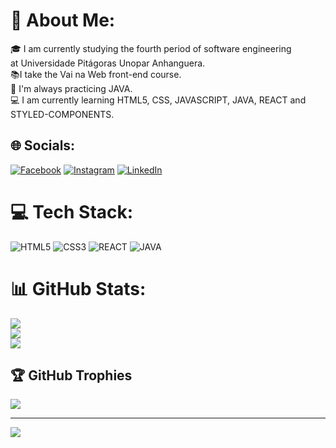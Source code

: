 # 💫 About Me:
🎓 I am currently studying the fourth period of software engineering <br>at Universidade Pitágoras Unopar Anhanguera.<br>📚I take the Vai na Web front-end course.<br>🚀 I'm always practicing JAVA.<br>💻 I am currently learning HTML5, CSS, JAVASCRIPT, JAVA, REACT and STYLED-COMPONENTS.


## 🌐 Socials:
[![Facebook](https://img.shields.io/badge/Facebook-%231877F2.svg?logo=Facebook&logoColor=white)](https://facebook.com/luizmichel20) [![Instagram](https://img.shields.io/badge/Instagram-%23E4405F.svg?logo=Instagram&logoColor=white)](https://instagram.com/luizmichel021) [![LinkedIn](https://img.shields.io/badge/LinkedIn-%230077B5.svg?logo=linkedin&logoColor=white)](https://linkedin.com/in/luizmichel021) 

# 💻 Tech Stack:
![HTML5](https://cdn.icon-icons.com/icons2/2530/PNG/128/html_button_icon_151929.png) ![CSS3](https://cdn.icon-icons.com/icons2/2530/PNG/128/css_button_icon_151935.png) ![REACT](https://cdn.icon-icons.com/icons2/2530/PNG/128/react_button_icon_151947.png) ![JAVA](https://cdn.icon-icons.com/icons2/2530/PNG/128/java_button_icon_151928.png)
# 📊 GitHub Stats:
![](https://github-readme-stats.vercel.app/api?username=luizmichel021&theme=radical&hide_border=true&include_all_commits=false&count_private=false)<br/>
![](https://github-readme-streak-stats.herokuapp.com/?user=luizmichel021&theme=radical&hide_border=true)<br/>
![](https://github-readme-stats.vercel.app/api/top-langs/?username=luizmichel021&theme=radical&hide_border=true&include_all_commits=false&count_private=false&layout=compact)

## 🏆 GitHub Trophies
![](https://github-profile-trophy.vercel.app/?username=luizmichel021&theme=radical&no-frame=false&no-bg=true&margin-w=4)

---
[![](https://visitcount.itsvg.in/api?id=luizmichel021&icon=0&color=0)](https://visitcount.itsvg.in)

<!-- Proudly created with GPRM ( https://gprm.itsvg.in ) -->
